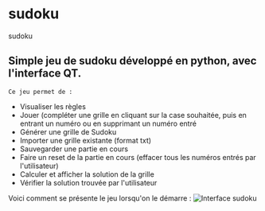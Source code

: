# sudoku
 sudoku
 ## Simple jeu de sudoku développé en python, avec l'interface QT.
    Ce jeu permet de :
- Visualiser les règles
- Jouer (compléter une grille en cliquant sur la case souhaitée, puis en entrant un numéro ou en supprimant un numéro entré
- Générer une grille de Sudoku
- Importer une grille existante (format txt)
- Sauvegarder une partie en cours
- Faire un reset de la partie en cours (effacer tous les numéros entrés par l'utilisateur)
- Calculer et afficher la solution de la grille 
- Vérifier la solution trouvée par l'utilisateur

Voici comment se présente le jeu lorsqu'on le démarre : 
![Interface sudoku](/sudoku/images/interface_sudoku.png "Interface sudoku")
